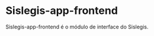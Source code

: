 Sislegis-app-frontend
===================

Sislegis-app-frontend é o módulo de interface do Sislegis.